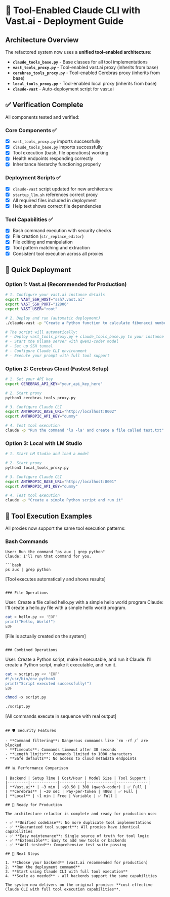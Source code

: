 # 🚀 Tool-Enabled Claude CLI with Vast.ai - Deployment Guide

## Architecture Overview

The refactored system now uses a **unified tool-enabled architecture**:

- **`claude_tools_base.py`** - Base classes for all tool implementations
- **`vast_tools_proxy.py`** - Tool-enabled vast.ai proxy (inherits from base)
- **`cerebras_tools_proxy.py`** - Tool-enabled Cerebras proxy (inherits from base)
- **`local_tools_proxy.py`** - Tool-enabled local proxy (inherits from base)
- **`claude-vast`** - Auto-deployment script for vast.ai

## ✅ Verification Complete

All components tested and verified:

### Core Components ✅
- [x] `vast_tools_proxy.py` imports successfully
- [x] `claude_tools_base.py` imports successfully
- [x] Tool execution (bash, file operations) working
- [x] Health endpoints responding correctly
- [x] Inheritance hierarchy functioning properly

### Deployment Scripts ✅
- [x] `claude-vast` script updated for new architecture
- [x] `startup_llm.sh` references correct proxy
- [x] All required files included in deployment
- [x] Help text shows correct file dependencies

### Tool Capabilities ✅
- [x] Bash command execution with security checks
- [x] File creation (`str_replace_editor`)
- [x] File editing and manipulation
- [x] Tool pattern matching and extraction
- [x] Consistent tool execution across all proxies

## 🚀 Quick Deployment

### Option 1: Vast.ai (Recommended for Production)

```bash
# 1. Configure your vast.ai instance details
export VAST_SSH_HOST="ssh7.vast.ai"
export VAST_SSH_PORT="12806"
export VAST_USER="root"

# 2. Deploy and run (automatic deployment)
./claude-vast -p "Create a Python function to calculate fibonacci numbers"

# The script will automatically:
# - Deploy vast_tools_proxy.py + claude_tools_base.py to your instance
# - Start the Ollama server with qwen3-coder model
# - Set up SSH tunnel
# - Configure Claude CLI environment
# - Execute your prompt with full tool support
```

### Option 2: Cerebras Cloud (Fastest Setup)

```bash
# 1. Set your API key
export CEREBRAS_API_KEY="your_api_key_here"

# 2. Start proxy
python3 cerebras_tools_proxy.py

# 3. Configure Claude CLI
export ANTHROPIC_BASE_URL="http://localhost:8002"
export ANTHROPIC_API_KEY="dummy"

# 4. Test tool execution
claude -p "Run the command 'ls -la' and create a file called test.txt"
```

### Option 3: Local with LM Studio

```bash
# 1. Start LM Studio and load a model

# 2. Start proxy
python3 local_tools_proxy.py

# 3. Configure Claude CLI
export ANTHROPIC_BASE_URL="http://localhost:8001"
export ANTHROPIC_API_KEY="dummy"

# 4. Test tool execution
claude -p "Create a simple Python script and run it"
```

## 🔧 Tool Execution Examples

All proxies now support the same tool execution patterns:

### Bash Commands
```
User: Run the command "ps aux | grep python"
Claude: I'll run that command for you.

```bash
ps aux | grep python
```

[Tool executes automatically and shows results]
```

### File Operations
```
User: Create a file called hello.py with a simple hello world program
Claude: I'll create a hello.py file with a simple hello world program.

```bash
cat > hello.py << 'EOF'
print("Hello, World!")
EOF
```

[File is actually created on the system]
```

### Combined Operations
```
User: Create a Python script, make it executable, and run it
Claude: I'll create a Python script, make it executable, and run it.

```bash
cat > script.py << 'EOF'
#!/usr/bin/env python3
print("Script executed successfully!")
EOF
```

```bash
chmod +x script.py
```

```bash
./script.py
```

[All commands execute in sequence with real output]
```

## 🛡️ Security Features

- **Command filtering**: Dangerous commands like `rm -rf /` are blocked
- **Timeouts**: Commands timeout after 30 seconds
- **Length limits**: Commands limited to 1000 characters
- **Safe defaults**: No access to cloud metadata endpoints

## 📊 Performance Comparison

| Backend | Setup Time | Cost/Hour | Model Size | Tool Support |
|---------|------------|-----------|------------|--------------|
| **Vast.ai** | ~3 min | ~$0.50 | 30B (qwen3-coder) | ✅ Full |
| **Cerebras** | ~30 sec | Pay-per-token | 480B | ✅ Full |
| **Local** | ~1 min | Free | Variable | ✅ Full |

## 🎯 Ready for Production

The architecture refactor is complete and ready for production use:

- ✅ **Unified codebase**: No more duplicate tool implementations
- ✅ **Guaranteed tool support**: All proxies have identical capabilities
- ✅ **Easy maintenance**: Single source of truth for tool logic
- ✅ **Extensible**: Easy to add new tools or backends
- ✅ **Well-tested**: Comprehensive test suite passing

## 🚀 Next Steps

1. **Choose your backend** (vast.ai recommended for production)
2. **Run the deployment command** 
3. **Start using Claude CLI with full tool execution**
4. **Scale as needed** - all backends support the same capabilities

The system now delivers on the original promise: **cost-effective Claude CLI with full tool execution capabilities**.